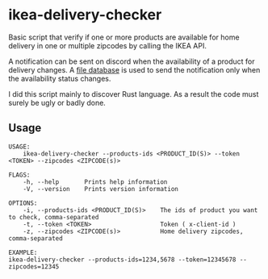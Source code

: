 # ikea-delivery-checker

Basic script that verify if one or more products are available for home delivery in one or multiple zipcodes by calling the IKEA API. 

A notification can be sent on discord when the availability of a product for delivery changes. A [file database](https://github.com/TheNeikos/rustbreak) is used to send the notification only when the availability status changes.

I did this script mainly to discover Rust language. As a result the code must surely be ugly or badly done.

## Usage

```
USAGE:
    ikea-delivery-checker --products-ids <PRODUCT_ID(S)> --token <TOKEN> --zipcodes <ZIPCODE(s)>

FLAGS:
    -h, --help       Prints help information
    -V, --version    Prints version information

OPTIONS:
    -i, --products-ids <PRODUCT_ID(S)>    The ids of product you want to check, comma-separated
    -t, --token <TOKEN>                   Token ( x-client-id )
    -z, --zipcodes <ZIPCODE(s)>           Home delivery zipcodes, comma-separated

EXAMPLE: 
ikea-delivery-checker --products-ids=1234,5678 --token=12345678 --zipcodes=12345
```